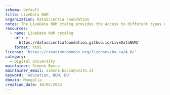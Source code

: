 ```yaml
---
schema: default
title: LiveData NUM
organization: DataScientia Foundation
notes: The LiveData NUM ctalog provides the access to different types of data regarding the National University of Mongolia (NUM). The catalog publish data regarding the NUM research results, the unversity staff, the university organiztion, the educational courses and many other aspect of the university life. The data published by the LiveData NUM catalog represents the information required to define Digital University (DU) Services.
resources:
  - name: LiveData NUM catalog
    url: >-
      https://datascientiafoundation.github.io/LiveDataNUM/
    format: html
license: 'https://creativecommons.org/licenses/by-sa/4.0/'
category:
  - Digital University
maintainer: Simone Bocca
maintainer_email: simone.bocca@unitn.it
keyword: 'education, NUM, DU'
domain: Mongolia
creation_date: 16/04/2024
---
```

